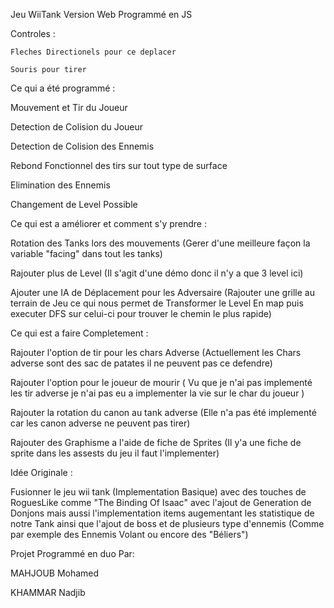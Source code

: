 Jeu WiiTank Version Web Programmé en JS

Controles : 

    Fleches Directionels pour ce deplacer

    Souris pour tirer 

Ce qui a été programmé : 

Mouvement et Tir du Joueur 

Detection de Colision du Joueur

Detection de Colision des Ennemis 

Rebond Fonctionnel des tirs sur tout type de surface 

Elimination des Ennemis

Changement de Level Possible

Ce qui est a améliorer et comment s'y prendre :

Rotation des Tanks lors des mouvements (Gerer d'une meilleure façon la variable "facing" dans tout les tanks)

Rajouter plus de Level (Il s'agit d'une démo donc il n'y a que 3 level ici)

Ajouter une IA de Déplacement pour les Adversaire (Rajouter une grille au terrain de Jeu ce qui nous permet de Transformer le Level En map puis executer DFS sur celui-ci pour trouver le chemin le plus rapide)

Ce qui est a faire Completement : 

Rajouter l'option de tir pour les chars Adverse (Actuellement les Chars adverse sont des sac de patates il ne peuvent pas ce defendre)

Rajouter l'option pour le joueur de mourir ( Vu que je n'ai pas implementé les tir adverse je n'ai pas eu a implementer la vie sur le char du joueur ) 

Rajouter la rotation du canon au tank adverse (Elle n'a pas été implementé car les canon adverse ne peuvent pas tirer)

Rajouter des Graphisme a l'aide de fiche de Sprites (Il y'a une fiche de sprite dans les assests du jeu il faut l'implementer) 

Idée Originale :

Fusionner le jeu wii tank (Implementation Basique) avec des touches de RoguesLike comme "The Binding Of Isaac" avec l'ajout de Generation de Donjons mais aussi l'implementation items augementant les statistique de notre Tank ainsi que l'ajout de boss et de plusieurs type d'ennemis (Comme par exemple des Ennemis Volant ou encore des "Béliers")

Projet Programmé en duo Par:

MAHJOUB Mohamed

KHAMMAR Nadjib
